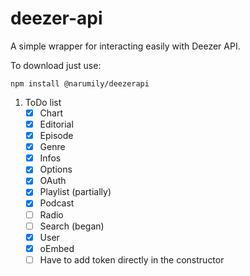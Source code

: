 # deezer-api
 A simple wrapper for interacting easily with Deezer API.

 To download just use:
 ```
 npm install @narumily/deezerapi
 ```

1. ToDo list 
    - [x] Chart 
    - [x] Editorial 
    - [x] Episode
    - [x] Genre 
    - [x] Infos 
    - [x] Options
    - [x] OAuth
    - [x] Playlist (partially)
    - [x] Podcast 
    - [ ] Radio
    - [ ] Search (began)
    - [x] User 
    - [x] oEmbed
    - [ ] Have to add token directly in the constructor
